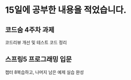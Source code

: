 # 15일에 공부한 내용을 적었습니다.

## 코드숨 4주차 과제
코드리뷰 개선 및 테스트 코드 정리

## 스프링5 프로그래밍 입문
챕터 8복습하고, 나머지 남은 예제 실습 완성
